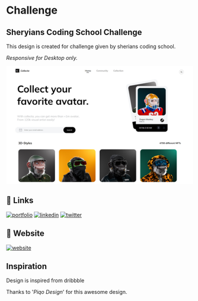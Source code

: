 # Challenge
## Sheryians Coding School Challenge

This design is created for challenge given by sherians coding school.

<i>Responsive for Desktop only.</i>


<img src="./Assets/readme.png"/>

## 🔗 Links
[![portfolio](https://img.shields.io/badge/my_portfolio-000?style=for-the-badge&logo=ko-fi&logoColor=white)](https://github.com/yashkolte)
[![linkedin](https://img.shields.io/badge/linkedin-0A66C2?style=for-the-badge&logo=linkedin&logoColor=white)](https://www.linkedin.com/in/yashkolte)
[![twitter](https://img.shields.io/badge/twitter-1DA1F2?style=for-the-badge&logo=twitter&logoColor=white)](https://twitter.com/yashkolte20)

## 🔗 Website
[![website](https://img.shields.io/badge/website-000?style=for-the-badge&logo=ko-fi&logoColor=white)](https://yashkolte.github.io/Challenge-1.0/)


## Inspiration 

Design is inspired from dribbble

Thanks to '<i>Piqo Design</i>' for this awesome design.